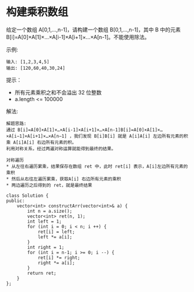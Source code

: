 #  构建乘积数组

给定一个数组 A[0,1,…,n-1]，请构建一个数组 B[0,1,…,n-1]，其中 B 中的元素 B[i]=A[0]×A[1]×…×A[i-1]×A[i+1]×…×A[n-1]。不能使用除法。

示例:
```
输入: [1,2,3,4,5]
输出: [120,60,40,30,24]
```

提示：

* 所有元素乘积之和不会溢出 32 位整数
* a.length <= 100000

解法:
```
解题思路:
通过 B[i]=A[0]×A[1]×…×A[i-1]×A[i+1]×…×A[n-1]B[i]=A[0]×A[1]×…×A[i−1]×A[i+1]×…×A[n−1] ，我们发现 B[i]B[i] 就是 A[i]A[i] 左边所有元素的积 乘 A[i]A[i] 右边所有元素的积。
利用对称关系，经过两遍对称运算就能得到最终的结果。

对称遍历
* 从左往右遍历累乘，结果保存在数组 ret 中，此时 ret[i] 表示，A[i]左边所有元素的乘积
* 然后从右往左遍历累乘，获取A[i] 右边所有元素的乘积
* 两边遍历之后得到的 ret，就是最终结果

class Solution {
public:
    vector<int> constructArr(vector<int>& a) {
        int n = a.size();
        vector<int> ret(n, 1);
        int left = 1;
        for (int i = 0; i < n; i ++) {
            ret[i] = left;
            left *= a[i];
        } 
        int right = 1;
        for (int i = n-1; i >= 0; i --) {
            ret[i] *= right;
            right *= a[i];
        }
        return ret;
    }
};

```
